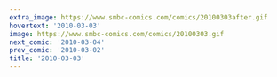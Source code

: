 ```yaml
---
extra_image: https://www.smbc-comics.com/comics/20100303after.gif
hovertext: '2010-03-03'
image: https://www.smbc-comics.com/comics/20100303.gif
next_comic: '2010-03-04'
prev_comic: '2010-03-02'
title: '2010-03-03'
---
```


